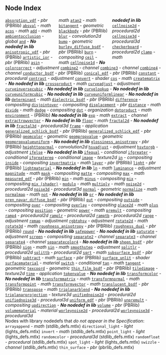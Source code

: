 ## Node Index

  <style type="text/css">
    .columnClass {
      -webkit-column-count: 3; /* Chrome, Safari, Opera */
      -moz-column-count: 3; /* Firefox */
      column-count: 3;
      margin: 0;
    }
  </style>
  <div id="NodeListBlock" class="columnClass">
    <style type="text/css">
      p {
	margin: 0 !important;
      }
    </style>

  [`absorption_vdf`](MaterialX.PBRSpec.md#node-absorption-vdf) -  *pbr* (PBRlib)
  [`absval`](#node-absval) -  *math*
  [`acos`](#node-acos) -  *math*
  [`add`](#node-add) -  *math*
  [`ambientocclusion`](#node-ambientocclusion) -  *global*
  [`and`](#node-and) -   ***No nodedef in lib***
  [`anisotropic_vdf`](MaterialX.PBRSpec.md#node-anisotropic-vdf) -  *pbr* (PBRlib)
  [`artistic_ior`](MaterialX.PBRSpec.md#node-artistic-ior) -  *pbr* (PBRlib)
  [`asin`](#node-asin) -  *math*
  [`atan2`](#node-atan2) -  *math*
  [`bitangent`](#node-bitangent) -  *geometric*
  [`blackbody`](MaterialX.PBRSpec.md#node-blackbody) -  *pbr* (PBRlib)
  [`blur`](#node-blur) -  *convolution2d*
  [`bump`](#node-bump) -  *geometric*
  [`burley_diffuse_bsdf`](MaterialX.PBRSpec.md#node-burley-diffuse-bsdf) -  *pbr* (PBRlib)
  [`burn`](#node-burn) -  *compositing*
  [`ceil`](#node-ceil) -  *math*
  [`cellnoise1d`](#node-cellnoise1d) -   ***No nodedef in lib***
  [`cellnoise2d`](#node-cellnoise2d) -  *procedural2d*
  [`cellnoise3d`](#node-cellnoise3d) -  *procedural3d*
  [`checkerboard`](#node-checkerboard) -  *procedural2d*
  [`clamp`](#node-clamp) -  *math*

  </div>


  [`colorcorrect`](#node-colorcorrect) -  *adjustment*
  [`combine2`](#node-combine2) -  *channel*
  [`combine3`](#node-combine3) -  *channel*
  [`combine4`](#node-combine4) -  *channel*
  [`conductor_bsdf`](MaterialX.PBRSpec.md#node-conductor-bsdf) -  *pbr* (PBRlib)
  [`conical_edf`](MaterialX.PBRSpec.md#node-conical-edf) -  *pbr* (PBRlib)
  [`constant`](#node-constant) -  *procedural*
  [`contrast`](#node-contrast) -  *adjustment*
  [`convert`](#node-convert) -  *shader*
  [`cos`](#node-cos) -  *math*
  [`creatematrix`](#node-creatematrix) -   ***No nodedef in lib***
  [`crossproduct`](#node-crossproduct) -  *math*
  [`curveadjust`](#node-curveadjust) -  *adjustment*
  [`curveinversecubic`](#node-curveinversecubic) -   ***No nodedef in lib***
  [`curvelookup`](#node-curvelookup) -   ***No nodedef in lib***
  [`curveuniformcubic`](#node-curveuniformcubic) -   ***No nodedef in lib***
  [`curveuniformlinear`](#node-curveuniformlinear) -   ***No nodedef in lib***
  [`determinant`](#node-determinant) -  *math*
  [`dielectric_bsdf`](MaterialX.PBRSpec.md#node-dielectric-bsdf) -  *pbr* (PBRlib)
  [`difference`](#node-difference) -  *compositing*
  [`disjointover`](#node-disjointover) -  *compositing*
  [`displacement`](#node-displacement) -  *pbr*
  [`distance`](#node-distance) -  *math*
  [`divide`](#node-divide) -  *math*
  [`dodge`](#node-dodge) -  *compositing*
  [`dot`](#node-dot) -  *organization*
  [`dotproduct`](#node-dotproduct) -  *math*
  [`environment`](MaterialX.PBRSpec.md#node-environment) -  (PBRlib)  ***No nodedef in lib***
  [`exp`](#node-exp) -  *math*
  [`extract`](#node-extract) -  *channel*
  [`extractrowvector`](#node-extractrowvector) -   ***No nodedef in lib***
  [`floor`](#node-floor) -  *math*
  [`fractal2d`](#node-fractal2d) -   ***No nodedef in lib***
  [`fractal3d`](#node-fractal3d) -  *procedural3d*
  [`frame`](#node-frame) -  *application*
  [`generalized_schlick_bsdf`](MaterialX.PBRSpec.md#node-generalized-schlick-bsdf) -  *pbr* (PBRlib)
  [`generalized_schlick_edf`](MaterialX.PBRSpec.md#node-generalized-schlick-edf) -  *pbr* (PBRlib)
  [`geomcolor`](#node-geomcolor) -  *geometric*
  [`geompropvalue`](#node-geompropvalue) -  *geometric*
  [`geompropvalueuniform`](#node-geompropvalueuniform) -   ***No nodedef in lib***
  [`glossiness_anisotropy`](MaterialX.PBRSpec.md#node-glossiness-anisotropy) -  *pbr* (PBRlib)
  [`heighttonormal`](#node-heighttonormal) -  *convolution2d*
  [`hsvadjust`](#node-hsvadjust) -  *adjustment*
  [`hsvtorgb`](#node-hsvtorgb) -  *adjustment*
  [`ifelse`](#node-ifelse) -   ***No nodedef in lib***
  [`ifequal`](#node-ifequal) -  *conditional*
  [`ifgreater`](#node-ifgreater) -  *conditional*
  [`ifgreatereq`](#node-ifgreatereq) -  *conditional*
  [`image`](#node-image) -  *texture2d*
  [`in`](#node-in) -  *compositing*
  [`inside`](#node-inside) -  *compositing*
  [`invertmatrix`](#node-invertmatrix) -  *math*
  [`layer`](MaterialX.PBRSpec.md#node-layer) -  *pbr* (PBRlib)
  [`light`](MaterialX.PBRSpec.md#node-light) -  *pbr* (PBRlib)
  [`lightmaterial`](#node-lightmaterial) -   ***No nodedef in lib***
  [`ln`](#node-ln) -  *math*
  [`luminance`](#node-luminance) -  *adjustment*
  [`magnitude`](#node-magnitude) -  *math*
  [`mask`](#node-mask) -  *compositing*
  [`matte`](#node-matte) -  *compositing*
  [`max`](#node-max) -  *math*
  [`measured_edf`](MaterialX.PBRSpec.md#node-measured-edf) -  *pbr* (PBRlib)
  [`min`](#node-min) -  *math*
  [`minus`](#node-minus) -  *compositing*
  [`mix`](#node-mix) -  *compositing*
  [`mix (shader)`](#node-mix-shader) - 
  [`modulo`](#node-modulo) -  *math*
  [`multiply`](#node-multiply) -  *math*
  [`noise2d`](#node-noise2d) -  *procedural2d*
  [`noise3d`](#node-noise3d) -  *procedural3d*
  [`normal`](#node-normal) -  *geometric*
  [`normalize`](#node-normalize) -  *math*
  [`normalmap`](#node-normalmap) -  *math*
  [`not`](#node-not) -   ***No nodedef in lib***
  [`or`](#node-or) -   ***No nodedef in lib***
  [`oren_nayar_diffuse_bsdf`](MaterialX.PBRSpec.md#node-oren-nayar-diffuse-bsdf) -  *pbr* (PBRlib)
  [`out`](#node-out) -  *compositing*
  [`outside`](#node-outside) -  *compositing*
  [`over`](#node-over) -  *compositing*
  [`overlay`](#node-overlay) -  *compositing*
  [`place2d`](#node-place2d) -  *math*
  [`plus`](#node-plus) -  *compositing*
  [`position`](#node-position) -  *geometric*
  [`power`](#node-power) -  *math*
  [`premult`](#node-premult) -  *compositing*
  [`ramp4`](#node-ramp4) -  *procedural2d*
  [`ramplr`](#node-ramplr) -  *procedural2d*
  [`ramptb`](#node-ramptb) -  *procedural2d*
  [`range`](#node-range) -  *adjustment*
  [`remap`](#node-remap) -  *adjustment*
  [`rgbtohsv`](#node-rgbtohsv) -  *adjustment*
  [`rotate2d`](#node-rotate2d) -  *math*
  [`rotate3d`](#node-rotate3d) -  *math*
  [`roughness_anisotropy`](MaterialX.PBRSpec.md#node-roughness-anisotropy) -  *pbr* (PBRlib)
  [`roughness_dual`](MaterialX.PBRSpec.md#node-roughness-dual) -  *pbr* (PBRlib)
  [`round`](#node-round) -   ***No nodedef in lib***
  [`safepower`](#node-safepower) -   ***No nodedef in lib***
  [`saturate`](#node-saturate) -  *adjustment*
  [`screen`](#node-screen) -  *compositing*
  [`separate2`](#node-separate2) -  *channel*
  [`separate3`](#node-separate3) -  *channel*
  [`separate4`](#node-separate4) -  *channel*
  [`separatecolor4`](#node-separatecolor4) -   ***No nodedef in lib***
  [`sheen_bsdf`](MaterialX.PBRSpec.md#node-sheen-bsdf) -  *pbr* (PBRlib)
  [`sign`](#node-sign) -  *math*
  [`sin`](#node-sin) -  *math*
  [`smoothstep`](#node-smoothstep) -  *adjustment*
  [`splitlr`](#node-splitlr) -  *procedural2d*
  [`splittb`](#node-splittb) -  *procedural2d*
  [`sqrt`](#node-sqrt) -  *math*
  [`subsurface_bsdf`](MaterialX.PBRSpec.md#node-subsurface-bsdf) -  *pbr* (PBRlib)
  [`subtract`](#node-subtract) -  *math*
  [`surface`](MaterialX.PBRSpec.md#node-surface) -  *pbr* (PBRlib)
  [`surface_unlit`](#node-surface-unlit) -  *shader*
  [`surfacematerial`](#node-surfacematerial) -  *material*
  [`switch`](#node-switch) -  *conditional*
  [`tan`](#node-tan) -  *math*
  [`tangent`](#node-tangent) -  *geometric*
  [`texcoord`](#node-texcoord) -  *geometric*
  [`thin_film_bsdf`](MaterialX.PBRSpec.md#node-thin-film-bsdf) -  *pbr* (PBRlib)
  [`tiledimage`](#node-tiledimage) -  *texture2d*
  [`time`](#node-time) -  *application*
  [`tokenvalue`](#node-tokenvalue) -   ***No nodedef in lib***
  [`transformcolor`](#node-transformcolor) -   ***No nodedef in lib***
  [`transformmatrix`](#node-transformmatrix) -  *math*
  [`transformnormal`](#node-transformnormal) -  *math*
  [`transformpoint`](#node-transformpoint) -  *math*
  [`transformvector`](#node-transformvector) -  *math*
  [`translucent_bsdf`](MaterialX.PBRSpec.md#node-translucent-bsdf) -  *pbr* (PBRlib)
  [`transpose`](#node-transpose) -  *math*
  [`triplanarblend`](#node-triplanarblend) -   ***No nodedef in lib***
  [`triplanarprojection`](#node-triplanarprojection) -  *texture3d*
  [`unifiednoise2d`](#node-unifiednoise2d) -  *procedural2d*
  [`unifiednoise3d`](#node-unifiednoise3d) -  *procedural3d*
  [`uniform_edf`](MaterialX.PBRSpec.md#node-uniform-edf) -  *pbr* (PBRlib)
  [`unpremult`](#node-unpremult) -  *compositing*
  [`updirection`](#node-updirection) -   ***No nodedef in lib***
  [`volume`](MaterialX.PBRSpec.md#node-volume) -  *pbr* (PBRlib)
  [`volumematerial`](#node-volumematerial) -  *material*
  [`worleynoise2d`](#node-worleynoise2d) -  *procedural2d*
  [`worleynoise3d`](#node-worleynoise3d) -  *procedural3d*

Nodes with library nodedefs that *do not appear in the Specification*:

  `arrayappend` - *math* (stdlib_defs.mtlx)
  `directional_light` - *light* (lights_defs.mtlx)
  `invert` - *math* (stdlib_defs.mtlx)
  `point_light` - *light* (lights_defs.mtlx)
  `randomcolor` - *procedural3d* (stdlib_defs.mtlx)
  `randomfloat` - *procedural* (stdlib_defs.mtlx)
  `spot_light` - *light* (lights_defs.mtlx)
  `swizzle` - *channel* (stdlib_defs.mtlx)
  `thin_surface` - *pbr* (pbrlib_defs.mtlx)
